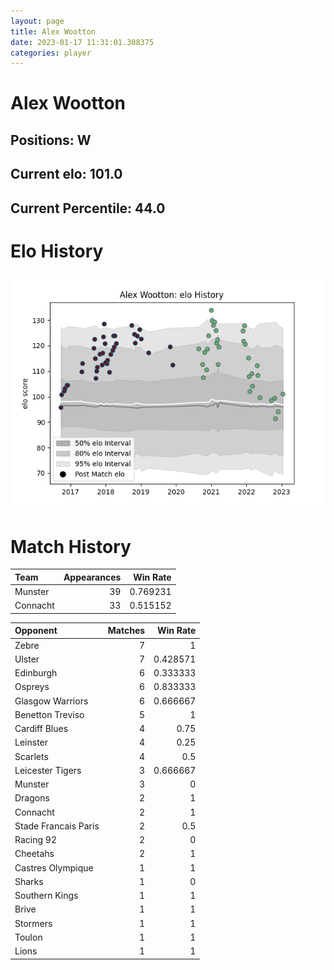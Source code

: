 ```yaml
---  
layout: page  
title: Alex Wootton  
date: 2023-01-17 11:31:01.308375  
categories: player  
---
```

# Alex Wootton

## Positions: W

## Current elo: 101.0

## Current Percentile: 44.0

# Elo History


![elo history](history_AlexWootton.png)
# Match History


| Team     |   Appearances |   Win Rate |
|:---------|--------------:|-----------:|
| Munster  |            39 |   0.769231 |
| Connacht |            33 |   0.515152 |

| Opponent             |   Matches |   Win Rate |
|:---------------------|----------:|-----------:|
| Zebre                |         7 |   1        |
| Ulster               |         7 |   0.428571 |
| Edinburgh            |         6 |   0.333333 |
| Ospreys              |         6 |   0.833333 |
| Glasgow Warriors     |         6 |   0.666667 |
| Benetton Treviso     |         5 |   1        |
| Cardiff Blues        |         4 |   0.75     |
| Leinster             |         4 |   0.25     |
| Scarlets             |         4 |   0.5      |
| Leicester Tigers     |         3 |   0.666667 |
| Munster              |         3 |   0        |
| Dragons              |         2 |   1        |
| Connacht             |         2 |   1        |
| Stade Francais Paris |         2 |   0.5      |
| Racing 92            |         2 |   0        |
| Cheetahs             |         2 |   1        |
| Castres Olympique    |         1 |   1        |
| Sharks               |         1 |   0        |
| Southern Kings       |         1 |   1        |
| Brive                |         1 |   1        |
| Stormers             |         1 |   1        |
| Toulon               |         1 |   1        |
| Lions                |         1 |   1        |